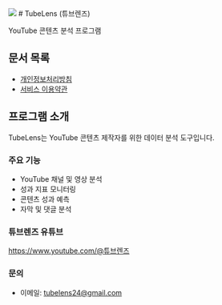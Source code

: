 <img src=https://gi.esmplus.com/hpholi3/tubelens/logomini.png>
# TubeLens (튜브렌즈) 

YouTube 콘텐츠 분석 프로그램

## 문서 목록
- [개인정보처리방침](privacy-policy.md)
- [서비스 이용약관](terms-of-service.md)

## 프로그램 소개
TubeLens는 YouTube 콘텐츠 제작자를 위한 데이터 분석 도구입니다.

### 주요 기능
- YouTube 채널 및 영상 분석
- 성과 지표 모니터링
- 콘텐츠 성과 예측
- 자막 및 댓글 분석

### 튜브렌즈 유튜브
https://www.youtube.com/@튜브렌즈

### 문의
- 이메일: tubelens24@gmail.com
